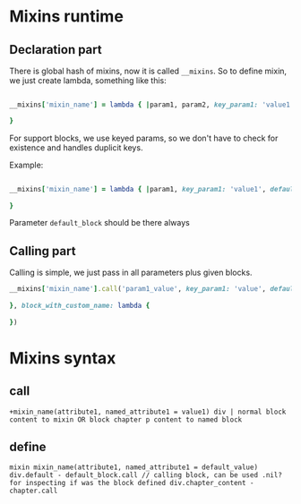 
# Mixins runtime

## Declaration part

There is global hash of mixins, now it is called `__mixins`. So to define mixin, we just create lambda, something like this:

```ruby

__mixins['mixin_name'] = lambda { |param1, param2, key_param1: 'value1', key_param2: 'value2'|

}

```


For support blocks, we use keyed params, so we don't have to check for existence and handles duplicit keys.

Example:

```ruby

__mixins['mixin_name'] = lambda { |param1, key_param1: 'value1', default_block: nil, block_with_custom_name: nil|
	
}

```

Parameter `default_block` should be there always 


## Calling part

Calling is simple, we just pass in all parameters plus given blocks.

```ruby
__mixins['mixin_name'].call('param1_value', key_param1: 'value', default_block: lambda {
	
}, block_with_custom_name: lambda {
	
})
```


# Mixins syntax

## call

`+mixin_name(attribute1, named_attribute1 = value1)
	div
		| normal block content to mixin OR
	block chapter
		p content to named block`

## define

`mixin mixin_name(attribute1, named_attribute1 = default_value)
	div.default
		- default_block.call // calling block, can be used .nil? for inspecting if was the block defined
	div.chapter_content
		- chapter.call`
